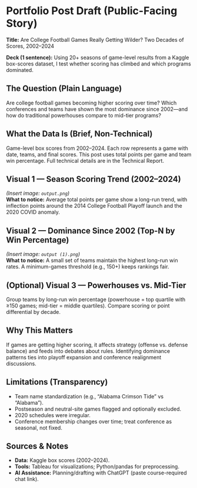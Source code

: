 # Portfolio Post Draft (Public-Facing Story)

**Title:** Are College Football Games Really Getting Wilder? Two Decades of Scores, 2002–2024

**Deck (1 sentence):** Using 20+ seasons of game-level results from a Kaggle box-scores dataset, I test whether scoring has climbed and which programs dominated.

## The Question (Plain Language)
Are college football games becoming higher scoring over time? Which conferences and teams have shown the most dominance since 2002—and how do traditional powerhouses compare to mid-tier programs?

## What the Data Is (Brief, Non-Technical)
Game-level box scores from 2002–2024. Each row represents a game with date, teams, and final scores. This post uses total points per game and team win percentage. Full technical details are in the Technical Report.

## Visual 1 — Season Scoring Trend (2002–2024)
_(Insert image: `output.png`)_  
**What to notice:** Average total points per game show a long-run trend, with inflection points around the 2014 College Football Playoff launch and the 2020 COVID anomaly.

## Visual 2 — Dominance Since 2002 (Top-N by Win Percentage)
_(Insert image: `output (1).png`)_  
**What to notice:** A small set of teams maintain the highest long-run win rates. A minimum-games threshold (e.g., 150+) keeps rankings fair.

## (Optional) Visual 3 — Powerhouses vs. Mid-Tier
Group teams by long-run win percentage (powerhouse = top quartile with ≥150 games; mid-tier = middle quartiles). Compare scoring or point differential by decade.

## Why This Matters
If games are getting higher scoring, it affects strategy (offense vs. defense balance) and feeds into debates about rules. Identifying dominance patterns ties into playoff expansion and conference realignment discussions.

## Limitations (Transparency)
- Team name standardization (e.g., “Alabama Crimson Tide” vs “Alabama”).
- Postseason and neutral-site games flagged and optionally excluded.
- 2020 schedules were irregular.
- Conference membership changes over time; treat conference as seasonal, not fixed.

## Sources & Notes
- **Data:** Kaggle box scores (2002–2024).  
- **Tools:** Tableau for visualizations; Python/pandas for preprocessing.  
- **AI Assistance:** Planning/drafting with ChatGPT (paste course-required chat link).